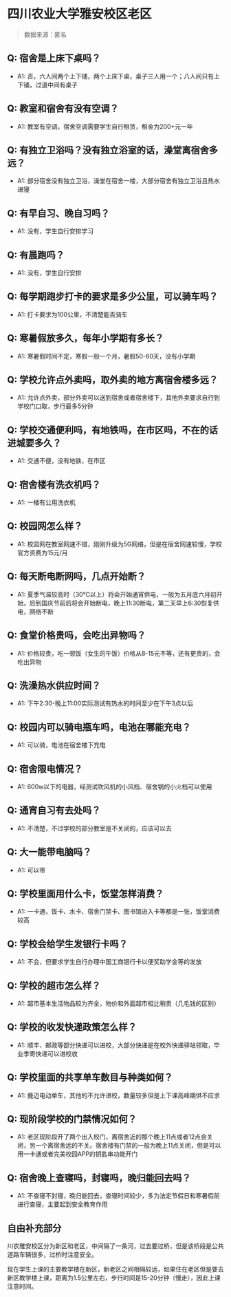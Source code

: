 # 四川农业大学雅安校区老区

> 数据来源：匿名

## Q: 宿舍是上床下桌吗？

- A1: 否，六人间两个上下铺，两个上床下桌，桌子三人用一个；八人间只有上下铺，过道中间有桌子

## Q: 教室和宿舍有没有空调？

- A1: 教室有空调，宿舍空调需要学生自行租赁，租金为200+元一年

## Q: 有独立卫浴吗？没有独立浴室的话，澡堂离宿舍多远？

- A1: 部分宿舍没有独立卫浴，澡堂在宿舍一楼，大部分宿舍有独立卫浴且热水进寝

## Q: 有早自习、晚自习吗？

- A1: 没有，学生自行安排学习

## Q: 有晨跑吗？

- A1: 没有，学生自行安排

## Q: 每学期跑步打卡的要求是多少公里，可以骑车吗？

- A1: 打卡要求为100公里，不清楚能否骑车

## Q: 寒暑假放多久，每年小学期有多长？

- A1: 寒暑假时间不定，寒假一般一个月，暑假50-60天，没有小学期

## Q: 学校允许点外卖吗，取外卖的地方离宿舍楼多远？

- A1: 允许点外卖，部分外卖可以送到宿舍或者宿舍楼下，其他外卖要求自行到学校门口取，步行最多5分钟

## Q: 学校交通便利吗，有地铁吗，在市区吗，不在的话进城要多久？

- A1: 交通不便，没有地铁，在市区

## Q: 宿舍楼有洗衣机吗？

- A1: 一楼有公用洗衣机

## Q: 校园网怎么样？

- A1: 校园网在教室网速不错，刚刚升级为5G网络，但是在宿舍网速较慢，学校官方资费为15元/月

## Q: 每天断电断网吗，几点开始断？

- A1: 夏季气温较高时（30℃以上）将会开始通宵供电，一般为五月底六月初开始，后到国庆节前后将会开始断电，晚上11∶30断电，第二天早上6∶30恢复供电，网络不断

## Q: 食堂价格贵吗，会吃出异物吗？

- A1: 价格较贵，吃一顿饭（女生的午饭）价格从8-15元不等，还有更贵的，会吃出异物

## Q: 洗澡热水供应时间？

- A1: 下午2∶30-晚上11∶00实际测试有热水的时间至少在下午3点以后

## Q: 校园内可以骑电瓶车吗，电池在哪能充电？

- A1: 可以骑，电池在宿舍楼下充电

## Q: 宿舍限电情况？

- A1: 600w以下的电器，经测试吹风机的小风档、宿舍锅的小火档可以使用

## Q: 通宵自习有去处吗？

- A1: 不清楚，不过学校的部分教室是不关闭的，应该可以去

## Q: 大一能带电脑吗？

- A1: 可以带

## Q: 学校里面用什么卡，饭堂怎样消费？

- A1: 一卡通，饭卡、水卡、宿舍门禁卡、图书馆进入卡等都是一张，饭堂消费较高

## Q: 学校会给学生发银行卡吗？

- A1: 不会，但要求学生自行办理中国工商银行卡以便奖助学金等的发放

## Q: 学校的超市怎么样？

- A1: 超市基本生活物品较为齐全，物价和外面超市相比稍贵（几毛钱的区别）

## Q: 学校的收发快递政策怎么样？

- A1: 顺丰、邮政等部分快递可以进校，大部分快递是在校外快递驿站领取，毕业季寄快递可以进校收

## Q: 学校里面的共享单车数目与种类如何？

- A1: 鹿迈电动单车，其他的不允许进校，数量较多但是上下课高峰期供不应求

## Q: 现阶段学校的门禁情况如何？

- A1: 老区现阶段开了两个出入校门，离宿舍近的那个晚上11点或者12点会关闭，另一个离宿舍远的不关。宿舍楼有门禁的一般为晚上11点关闭，但是可以用一卡通或者完美校园APP的钥匙串功能开门

## Q: 宿舍晚上查寝吗，封寝吗，晚归能回去吗？

- A1: 不查寝不封寝，晚归能回去，查寝时间较少，多为法定节假日和寒暑假前进行查寝，主要起到安全教育作用

## 自由补充部分

川农雅安校区分为新区和老区，中间隔了一条河，过去要过桥，但是该桥段是公共道路车辆很多，过桥时注意安全。

现在学生上课的主要教学楼在新区，新老区之间相隔较远，如果住在老区但是要去新区教学楼上课，距离为1.5公里左右，步行时间是15-20分钟（慢走），因此上课注意时间。